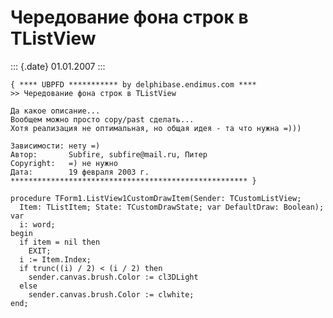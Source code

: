 Чередование фона строк в TListView
==================================

::: {.date}
01.01.2007
:::

    { **** UBPFD *********** by delphibase.endimus.com ****
    >> Чередование фона строк в TListView
     
    Да какое описание...
    Вообщем можно просто copy/past сделать...
    Хотя реализация не оптимальная, но общая идея - та что нужна =)))
     
    Зависимости: нету =)
    Автор:       Subfire, subfire@mail.ru, Питер
    Copyright:   =) не нужно
    Дата:        19 февраля 2003 г.
    ***************************************************** }
     
    procedure TForm1.ListView1CustomDrawItem(Sender: TCustomListView;
      Item: TListItem; State: TCustomDrawState; var DefaultDraw: Boolean);
    var
      i: word;
    begin
      if item = nil then
        EXIT;
      i := Item.Index;
      if trunc((i) / 2) < (i / 2) then
        sender.canvas.brush.Color := cl3DLight
      else
        sender.canvas.brush.Color := clwhite;
    end;
